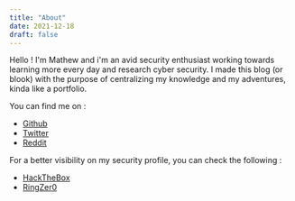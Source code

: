 ```yaml
---
title: "About"
date: 2021-12-18
draft: false
---
```

Hello ! I'm Mathew and i'm an avid security enthusiast working towards learning more every day and research cyber security.
I made this blog (or blook) with the purpose of centralizing my knowledge and my adventures, kinda like a portfolio.

You can find me on :

* [Github](https://github.com/Satokk0)
* [Twitter](https://twitter.com/__Matt00)
* [Reddit](https://www.reddit.com/user/Math_Matt)


For a better visibility on my security profile, you can check the following :

* [HackTheBox](https://app.hackthebox.com/users/129565)
* [RingZer0](https://ringzer0ctf.com/profile/31713/Matt_00)
